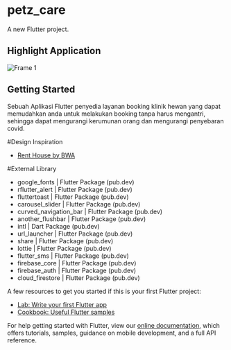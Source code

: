 # petz_care

A new Flutter project.

## Highlight Application
![Frame 1](https://user-images.githubusercontent.com/56897716/147253210-bb449f70-0048-423a-8a51-4c5b8edf8bc9.png)

## Getting Started

Sebuah Aplikasi Flutter penyedia layanan booking klinik hewan yang dapat memudahkan anda untuk melakukan booking tanpa harus mengantri, sehingga dapat mengurangi kerumunan orang dan mengurangi penyebaran covid.

#Design Inspiration

- [Rent House by BWA](https://pixel.buildwithangga.com/details/rent-house-ui-design)

#External Library
- google_fonts | Flutter Package (pub.dev)
- rflutter_alert | Flutter Package (pub.dev)
- fluttertoast | Flutter Package (pub.dev)
- carousel_slider | Flutter Package (pub.dev)
- curved_navigation_bar | Flutter Package (pub.dev)
- another_flushbar | Flutter Package (pub.dev)
- intl | Dart Package (pub.dev)
- url_launcher | Flutter Package (pub.dev)
- share | Flutter Package (pub.dev)
- lottie | Flutter Package (pub.dev)
- flutter_sms | Flutter Package (pub.dev)
- firebase_core | Flutter Package (pub.dev)
- firebase_auth | Flutter Package (pub.dev)
- cloud_firestore | Flutter Package (pub.dev)


A few resources to get you started if this is your first Flutter project:

- [Lab: Write your first Flutter app](https://flutter.dev/docs/get-started/codelab)
- [Cookbook: Useful Flutter samples](https://flutter.dev/docs/cookbook)

For help getting started with Flutter, view our
[online documentation](https://flutter.dev/docs), which offers tutorials,
samples, guidance on mobile development, and a full API reference.
